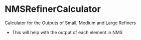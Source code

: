 # NMSRefinerCalculator
Calculator for the Outputs of Small, Medium and Large Refiners

- This will help with the output of each element in NMS
